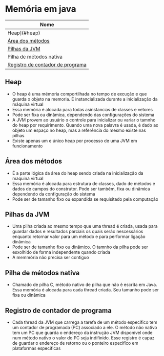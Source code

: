# Memória em java
|Nome| 
|---|
|Heap](#heap) |
|[Área dos métodos](#área-dos-métodos) | 
|[Pilhas da JVM](#pilhas-da-jvm)|
|[Pilha de métodos nativa](#pilha-de-métodos-nativa)|
|[Registro de contador de programa](#registro-de-contador-de-programa)|

## Heap
- O heap é uma mémoria comportilhada no tempo de excução e que guarda o objeto na memoria. É instancializada durante a inicialização da máquina virtual
- Essa memória é alocada para todas asinstancias de classes e vetores
- Pode ser fixa ou dinâmica, dependendo das configurações do sistema
- A JVM provem ao usuário o controle para inicializar ou variar o tamnho do heap por requirimento. Quando uma nova palavra é usada, é dado ao objeto um espaço no heap, mas a referência do mesmo existe nas pilhas
- Existe apenas um e único heap por processo de uma JVM em funcionamento

## Área dos métodos
- É a parte lógica da área do heap sendo criada na inicialização da maquina virtual
- Essa memória é alocada para estrutura de classes, dado de métodos e dados de campos do construtor. Pode ser também, fixa ou dinâmica dependendo da configuração do sistema
- Pode ser de tamanho fixo ou expandida se requisitado pela computação

## Pilhas da JVM
- Uma pilha criada ao mesmo tempo que uma thread é criada, usada para guardar dados e resultados parciais os quais serão nescessários enquanto retornar valor para um método e para performar ligação dinâmica
- Pode ser de tamanho fixo ou dinâmico. O tamnho da pilha pode ser esxolhido de forma independente quando criada
- A memmória não precisa ser contíguo

## Pilha de métodos nativa
- Chamado de pilha C, método nativo de pilha que não é escrita em Java. Essa memória é alocada para cada thread criada. Seu tamanho pode ser fixa ou dinâmica

## Registro de contador de programa
- Cada thread da JVM que carrega a tarefa de um método especifico tem um contador de programada (PC) associado a ele. O método não nativo tem um PC que guarda o endereço da instrução JVM disponível onde num método nativo o valor do PC seja indifinido. Esse registro é capaz de guardar o endereço de retorno ou o ponteiro especifíco em plataformas especificas
